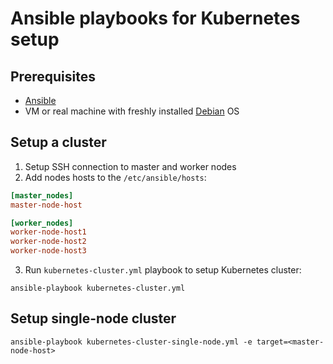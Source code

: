 # Ansible playbooks for Kubernetes setup

## Prerequisites

* [Ansible](https://ansible.com)
* VM or real machine with freshly installed [Debian](https://www.debian.org/distrib/) OS

## Setup a cluster

1. Setup SSH connection to master and worker nodes
2. Add nodes hosts to the `/etc/ansible/hosts`:

```ini
[master_nodes]
master-node-host

[worker_nodes]
worker-node-host1
worker-node-host2
worker-node-host3
```

3. Run `kubernetes-cluster.yml` playbook to setup Kubernetes cluster:

```shell script
ansible-playbook kubernetes-cluster.yml
```

## Setup single-node cluster

```shell script
ansible-playbook kubernetes-cluster-single-node.yml -e target=<master-node-host>
```
